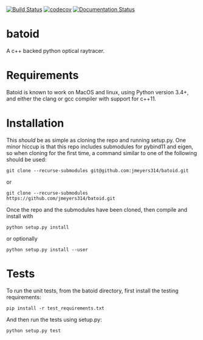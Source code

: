 [//]: # ( @mainpage )
[![Build Status](https://travis-ci.org/jmeyers314/batoid.svg?branch=master)](https://travis-ci.org/jmeyers314/batoid)
[![codecov](https://codecov.io/gh/jmeyers314/batoid/branch/master/graph/badge.svg)](https://codecov.io/gh/jmeyers314/batoid)
[![Documentation Status](https://readthedocs.org/projects/batoid/badge/?version=latest)](https://batoid.readthedocs.io/en/latest/?badge=latest)

batoid
======

A c++ backed python optical raytracer.


Requirements
============

Batoid is known to work on MacOS and linux, using Python version 3.4+, and
either the clang or gcc compiler with support for c++11.

Installation
============

This *should* be as simple as cloning the repo and running setup.py.  One minor
hiccup is that this repo includes submodules for pybind11 and eigen, so when
cloning for the first time, a command similar to one of the following should be
used:

```
git clone --recurse-submodules git@github.com:jmeyers314/batoid.git
```

or

```
git clone --recurse-submodules https://github.com/jmeyers314/batoid.git
```

Once the repo and the submodules have been cloned, then compile and install with

```
python setup.py install
```

or optionally

```
python setup.py install --user
```

Tests
=====

To run the unit tests, from the batoid directory, first install the testing
requirements:

```
pip install -r test_requirements.txt
```

And then run the tests using setup.py:

```
python setup.py test
```

